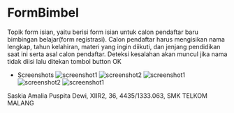 # FormBimbel

Topik form isian, yaitu berisi form isian untuk calon pendaftar baru bimbingan belajar(form registrasi).
Calon pendaftar harus mengisikan nama lengkap, tahun kelahiran, materi yang ingin diikuti, dan
jenjang pendidikan saat ini serta asal calon pendaftar.
Deteksi kesalahan akan muncul jika nama tidak diisi lalu ditekan tombol button OK

* Screenshots
![screenshot1](https://github.com/saskiapuspita/FormBimbel/blob/master/Screenshot_2016-09-11-21-42-36.png)
![screenshot2](https://github.com/saskiapuspita/FormBimbel/blob/master/Screenshot_2016-09-11-21-43-33.png)
![screenshot1](https://github.com/saskiapuspita/FormBimbel/blob/master/Screenshot_2016-09-11-21-43-50.png)
![screenshot2](https://github.com/saskiapuspita/FormBimbel/blob/master/Screenshot_2016-09-11-21-44-01.png)
![screenshot1](https://github.com/saskiapuspita/FormBimbel/blob/master/Screenshot_2016-09-11-21-59-27.png)

Saskia Amalia Puspita Dewi, XIIR2, 36, 4435/1333.063, SMK TELKOM MALANG


